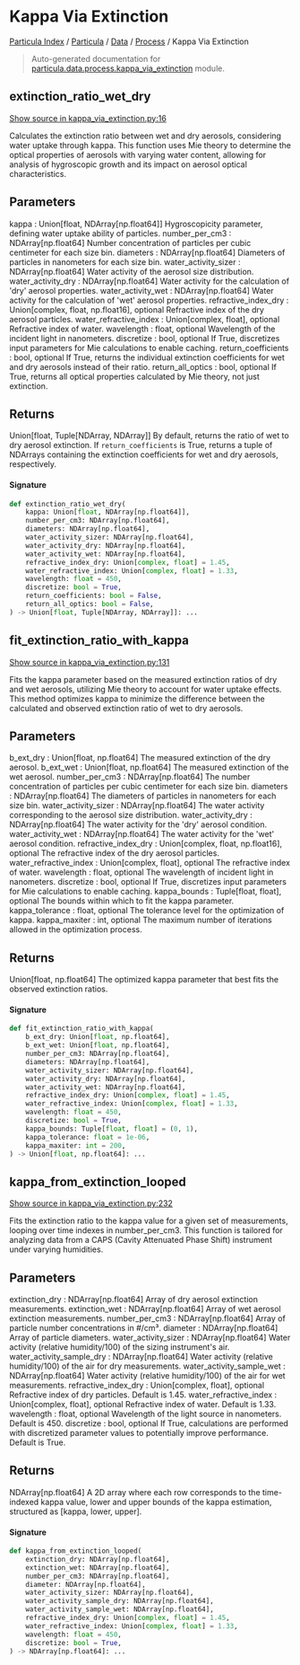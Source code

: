 # Kappa Via Extinction

[Particula Index](../../../README.md#particula-index) / [Particula](../../index.md#particula) / [Data](../index.md#data) / [Process](./index.md#process) / Kappa Via Extinction

> Auto-generated documentation for [particula.data.process.kappa_via_extinction](https://github.com/Gorkowski/particula/blob/main/particula/data/process/kappa_via_extinction.py) module.

## extinction_ratio_wet_dry

[Show source in kappa_via_extinction.py:16](https://github.com/Gorkowski/particula/blob/main/particula/data/process/kappa_via_extinction.py#L16)

Calculates the extinction ratio between wet and dry aerosols, considering
water uptake through kappa. This function uses Mie theory to determine the
optical properties of aerosols with varying water content, allowing for
analysis of hygroscopic growth and its impact on aerosol optical
characteristics.

Parameters
----------
kappa : Union[float, NDArray[np.float64]]
    Hygroscopicity parameter, defining water uptake ability of particles.
number_per_cm3 : NDArray[np.float64]
    Number concentration of particles per cubic centimeter for each size
    bin.
diameters : NDArray[np.float64]
    Diameters of particles in nanometers for each size bin.
water_activity_sizer : NDArray[np.float64]
    Water activity of the aerosol size distribution.
water_activity_dry : NDArray[np.float64]
    Water activity for the calculation of 'dry' aerosol properties.
water_activity_wet : NDArray[np.float64]
    Water activity for the calculation of 'wet' aerosol properties.
refractive_index_dry : Union[complex, float, np.float16], optional
    Refractive index of the dry aerosol particles.
water_refractive_index : Union[complex, float], optional
    Refractive index of water.
wavelength : float, optional
    Wavelength of the incident light in nanometers.
discretize : bool, optional
    If True, discretizes input parameters for Mie calculations to enable
    caching.
return_coefficients : bool, optional
    If True, returns the individual extinction coefficients for wet and
    dry aerosols instead of their ratio.
return_all_optics : bool, optional
    If True, returns all optical properties calculated by Mie theory,
    not just extinction.

Returns
-------
Union[float, Tuple[NDArray, NDArray]]
    By default, returns the ratio of wet to dry aerosol extinction.
    If `return_coefficients` is True, returns a tuple of NDArrays
    containing the extinction coefficients for wet and dry aerosols,
    respectively.

#### Signature

```python
def extinction_ratio_wet_dry(
    kappa: Union[float, NDArray[np.float64]],
    number_per_cm3: NDArray[np.float64],
    diameters: NDArray[np.float64],
    water_activity_sizer: NDArray[np.float64],
    water_activity_dry: NDArray[np.float64],
    water_activity_wet: NDArray[np.float64],
    refractive_index_dry: Union[complex, float] = 1.45,
    water_refractive_index: Union[complex, float] = 1.33,
    wavelength: float = 450,
    discretize: bool = True,
    return_coefficients: bool = False,
    return_all_optics: bool = False,
) -> Union[float, Tuple[NDArray, NDArray]]: ...
```



## fit_extinction_ratio_with_kappa

[Show source in kappa_via_extinction.py:131](https://github.com/Gorkowski/particula/blob/main/particula/data/process/kappa_via_extinction.py#L131)

Fits the kappa parameter based on the measured extinction ratios of dry
and wet aerosols, utilizing Mie theory to account for water uptake
effects. This method optimizes kappa to minimize the difference between
the calculated and observed extinction ratio of wet to dry aerosols.

Parameters
----------
b_ext_dry : Union[float, np.float64]
    The measured extinction of the dry aerosol.
b_ext_wet : Union[float, np.float64]
    The measured extinction of the wet aerosol.
number_per_cm3 : NDArray[np.float64]
    The number concentration of particles per cubic centimeter for each
    size bin.
diameters : NDArray[np.float64]
    The diameters of particles in nanometers for each size bin.
water_activity_sizer : NDArray[np.float64]
    The water activity corresponding to the aerosol size distribution.
water_activity_dry : NDArray[np.float64]
    The water activity for the 'dry' aerosol condition.
water_activity_wet : NDArray[np.float64]
    The water activity for the 'wet' aerosol condition.
refractive_index_dry : Union[complex, float, np.float16], optional
    The refractive index of the dry aerosol particles.
water_refractive_index : Union[complex, float], optional
    The refractive index of water.
wavelength : float, optional
    The wavelength of incident light in nanometers.
discretize : bool, optional
    If True, discretizes input parameters for Mie calculations to enable
    caching.
kappa_bounds : Tuple[float, float], optional
    The bounds within which to fit the kappa parameter.
kappa_tolerance : float, optional
    The tolerance level for the optimization of kappa.
kappa_maxiter : int, optional
    The maximum number of iterations allowed in the optimization process.

Returns
-------
Union[float, np.float64]
    The optimized kappa parameter that best fits the observed extinction
    ratios.

#### Signature

```python
def fit_extinction_ratio_with_kappa(
    b_ext_dry: Union[float, np.float64],
    b_ext_wet: Union[float, np.float64],
    number_per_cm3: NDArray[np.float64],
    diameters: NDArray[np.float64],
    water_activity_sizer: NDArray[np.float64],
    water_activity_dry: NDArray[np.float64],
    water_activity_wet: NDArray[np.float64],
    refractive_index_dry: Union[complex, float] = 1.45,
    water_refractive_index: Union[complex, float] = 1.33,
    wavelength: float = 450,
    discretize: bool = True,
    kappa_bounds: Tuple[float, float] = (0, 1),
    kappa_tolerance: float = 1e-06,
    kappa_maxiter: int = 200,
) -> Union[float, np.float64]: ...
```



## kappa_from_extinction_looped

[Show source in kappa_via_extinction.py:232](https://github.com/Gorkowski/particula/blob/main/particula/data/process/kappa_via_extinction.py#L232)

Fits the extinction ratio to the kappa value for a given set of
measurements, looping over time indexes in number_per_cm3. This function
is tailored for analyzing data from a CAPS (Cavity Attenuated Phase Shift)
instrument under varying humidities.

Parameters
----------
extinction_dry : NDArray[np.float64]
    Array of dry aerosol extinction measurements.
extinction_wet : NDArray[np.float64]
    Array of wet aerosol extinction measurements.
number_per_cm3 : NDArray[np.float64]
    Array of particle number concentrations in #/cm³.
diameter : NDArray[np.float64]
    Array of particle diameters.
water_activity_sizer : NDArray[np.float64]
    Water activity (relative humidity/100) of the sizing instrument's air.
water_activity_sample_dry : NDArray[np.float64]
    Water activity (relative humidity/100) of the air for dry measurements.
water_activity_sample_wet : NDArray[np.float64]
    Water activity (relative humidity/100) of the air for wet measurements.
refractive_index_dry : Union[complex, float], optional
    Refractive index of dry particles. Default is 1.45.
water_refractive_index : Union[complex, float], optional
    Refractive index of water. Default is 1.33.
wavelength : float, optional
    Wavelength of the light source in nanometers. Default is 450.
discretize : bool, optional
    If True, calculations are performed with discretized parameter values
    to potentially improve performance. Default is True.

Returns
-------
NDArray[np.float64]
    A 2D array where each row corresponds to the time-indexed kappa value,
    lower and upper bounds of the kappa estimation, structured as
    [kappa, lower, upper].

#### Signature

```python
def kappa_from_extinction_looped(
    extinction_dry: NDArray[np.float64],
    extinction_wet: NDArray[np.float64],
    number_per_cm3: NDArray[np.float64],
    diameter: NDArray[np.float64],
    water_activity_sizer: NDArray[np.float64],
    water_activity_sample_dry: NDArray[np.float64],
    water_activity_sample_wet: NDArray[np.float64],
    refractive_index_dry: Union[complex, float] = 1.45,
    water_refractive_index: Union[complex, float] = 1.33,
    wavelength: float = 450,
    discretize: bool = True,
) -> NDArray[np.float64]: ...
```
